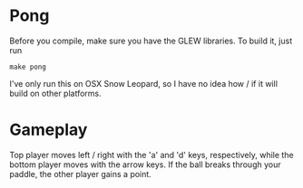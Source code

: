 Pong
====

Before you compile, make sure you have the GLEW libraries. To build it, just run

    make pong

I've only run this on OSX Snow Leopard, so I have no idea how / if it will build on other platforms.

Gameplay
========

Top player moves left / right with the 'a' and 'd' keys, respectively, while the bottom player moves with the arrow keys. If the ball breaks through your paddle, the other player gains a point.